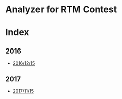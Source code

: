 Analyzer for RTM Contest
=========================

# Index
## 2016
* [2016/12/15](report_20161215.md)
## 2017
* [2017/11/15](report_20171114.md)

